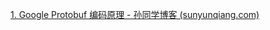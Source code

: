 [1. Google Protobuf 编码原理 - 孙同学博客 (sunyunqiang.com)](https://sunyunqiang.com/blog/protobuf_encode/)



